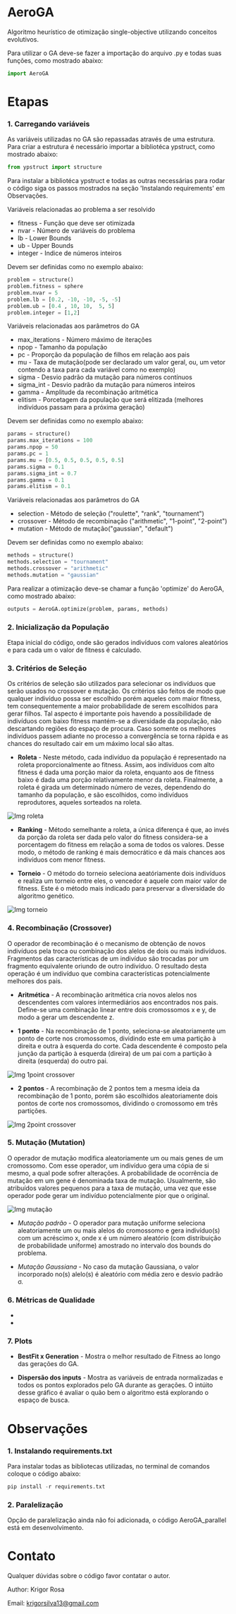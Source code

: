 # AeroGA

Algoritmo heurístico de otimização single-objective utilizando conceitos evolutivos.

Para utilizar o GA deve-se fazer a importação do arquivo .py e todas suas funções, como mostrado abaixo:

~~~python
import AeroGA                              
~~~

# Etapas

### **1. Carregando variáveis**

As variáveis utilizadas no GA são repassadas através de uma estrutura. Para criar a estrutura é necessário importar a bibliotéca ypstruct, como mostrado abaixo:

~~~python
from ypstruct import structure                            
~~~

Para instalar a bibliotéca ypstruct e todas as outras necessárias para rodar o código siga os passos mostrados na seção 'Instalando requirements' em Observações.

Variáveis relacionadas ao problema a ser resolvido

* fitness - Função que deve ser otimizada
* nvar - Número de variáveis do problema
* lb - Lower Bounds
* ub - Upper Bounds
* integer - Indice de números inteiros

Devem ser definidas como no exemplo abaixo:

~~~python
problem = structure()                                 
problem.fitness = sphere                         
problem.nvar = 5                                     
problem.lb = [0.2, -10, -10, -5, -5]                 
problem.ub = [0.4 , 10, 10,  5, 5]                   
problem.integer = [1,2]                                
~~~

Variáveis relacionadas aos parâmetros do GA

* max_iterations - Número máximo de iterações
* npop - Tamanho da população
* pc - Proporção da população de filhos em relação aos pais
* mu - Taxa de mutação(pode ser declarado um valor geral, ou, um vetor contendo a taxa para cada variável como no exemplo)
* sigma - Desvio padrão da mutação para números contínuos
* sigma_int - Desvio padrão da mutação para números inteiros
* gamma - Amplitude da recombinação aritmética
* elitism - Porcetagem da população que será elitizada (melhores indivíduos passam para a próxima geração)

Devem ser definidas como no exemplo abaixo:

~~~python
params = structure()                           
params.max_iterations = 100                     
params.npop = 50                            
params.pc = 1                                 
params.mu = [0.5, 0.5, 0.5, 0.5, 0.5]           
params.sigma = 0.1                               
params.sigma_int = 0.7                       
params.gamma = 0.1                            
params.elitism = 0.1                                                 
~~~

Variáveis relacionadas aos parâmetros do GA

* selection - Método de seleção ("roulette", "rank", "tournament")
* crossover - Método de recombinação ("arithmetic", "1-point", "2-point")
* mutation - Método de mutação("gaussian", "default")

Devem ser definidas como no exemplo abaixo:

~~~python
methods = structure()
methods.selection = "tournament"    
methods.crossover = "arithmetic"                  
methods.mutation = "gaussian"                                                          
~~~

Para realizar a otimização deve-se chamar a função 'optimize' do AeroGA, como mostrado abaixo:

~~~python
outputs = AeroGA.optimize(problem, params, methods)                                                  
~~~

### **2. Inicialização da População**

Etapa inicial do código, onde são gerados indivíduos com valores aleatórios e para cada um o valor de fitness é calculado.

### **3. Critérios de Seleção**

Os critérios de seleção são utilizados para selecionar os indivíduos que serão usados no crossover e mutação. Os critérios são feitos de modo que qualquer indivíduo possa ser escolhido porém aqueles com maior fitness, tem consequentemente a maior probabilidade de serem escolhidos para gerar filhos. Tal aspecto é importante pois havendo a possibilidade de indivíduos com baixo fitness mantém-se a diversidade da população, não descartando regiões do espaço de procura. Caso somente os melhores indivíduos passem adiante no processo a convergência se torna rápida e as chances do resultado cair em um máximo local são altas. 

 * **Roleta** - Neste método, cada indivíduo da população é representado na roleta proporcionalmente ao fitness. Assim, aos indivíduos com alto fitness é dada uma porção maior da roleta, enquanto aos de fitness baixo é dada uma porção relativamente menor da roleta. Finalmente, a roleta é girada um determinado número de vezes, dependendo do tamanho da população, e são escolhidos, como indivíduos reprodutores, aqueles sorteados na roleta.

 ![Img roleta](img/roleta.png)

 * **Ranking** - Método semelhante a roleta, a única diferença é que, ao invés da porção da roleta ser dada pelo valor do fitness considera-se a porcentagem do fitness em relação a soma de todos os valores. Desse modo, o método de ranking é mais democrático e dá mais chances aos indivíduos com menor fitness.

 * **Torneio** - O método do torneio seleciona aeatóriamente dois indivíduos e realiza um torneio entre eles, o vencedor é aquele com maior valor de fitness. Este é o método mais indicado para preservar a diversidade do algoritmo genético.

 ![Img torneio](img/torneio.jpg)

### **4. Recombinação (Crossover)**

O operador de recombinação é o mecanismo de obtenção de novos indivíduos pela troca ou combinação dos alelos de dois ou mais indivíduos. Fragmentos das características de um indivíduo são trocadas por um fragmento equivalente oriundo de outro indivíduo. O resultado desta operação é um indivíduo que combina características potencialmente melhores dos pais.

 * **Aritmética** - A recombinação aritmética cria novos alelos nos descendentes com valores intermediários aos encontrados nos pais. Define-se uma combinação linear entre dois cromossomos x e y, de modo a gerar um descendente z.

 * **1 ponto** - Na recombinação de 1 ponto, seleciona-se aleatoriamente um ponto de corte nos cromossomos, dividindo este em uma partição à direita e outra à esquerda do corte. Cada descendente é composto pela junção da partição à esquerda (direira) de um pai com a partição à direita (esquerda) do outro pai.

![Img 1point crossover](img/1point.png)

 * **2 pontos** - A recombinação de 2 pontos tem a mesma ideia da recombinação de 1 ponto, porém são escolhidos aleatoriamente dois pontos de corte nos cromossomos, dividindo o cromossomo em três partições.

![Img 2point crossover](img/2point.png)


### **5. Mutação (Mutation)**

O operador de mutação modifica aleatoriamente um ou mais genes de um cromossomo. Com esse operador, um indivíduo gera uma cópia de si mesmo, a qual pode sofrer alterações. A probabilidade de ocorrência de mutação em um gene é denominada taxa de mutação. Usualmente, são atribuídos valores pequenos para a taxa de mutação, uma vez que esse operador pode gerar um indivíduo potencialmente pior que o original.

![Img mutação](img/mutação.png)

 * *Mutação padrão* - O operador para mutação uniforme seleciona aleatoriamente um ou mais alelos do cromossomo e gera indivíduo(s) com um acréscimo x, onde x é um número aleatório (com distribuição de probabilidade uniforme) amostrado no intervalo dos bounds do problema.

 * *Mutação Gaussiana* - No caso da mutação Gaussiana, o valor incorporado no(s) alelo(s) é aleatório com média zero e desvio padrão σ.

### **6. Métricas de Qualidade**

 *
 *

### **7. Plots**

 * **BestFit x Generation** - Mostra o melhor resultado de Fitness ao longo das gerações do GA.

 * **Dispersão dos inputs** - Mostra as variáveis de entrada normalizadas e todos os pontos explorados pelo GA durante as gerações. O intúito desse gráfico é avaliar o quão bem o algoritmo está explorando o espaço de busca.




# Observações

### **1. Instalando requirements.txt**

Para instalar todas as bibliotecas utilizadas, no terminal de comandos coloque o código abaixo:

~~~python
pip install -r requirements.txt
~~~

### **2. Paralelização**

Opção de paralelização ainda não foi adicionada, o código AeroGA_parallel está em desenvolvimento.

# Contato

Qualquer dúvidas sobre o código favor contatar o autor.

Author: Krigor Rosa

Email: krigorsilva13@gmail.com
	